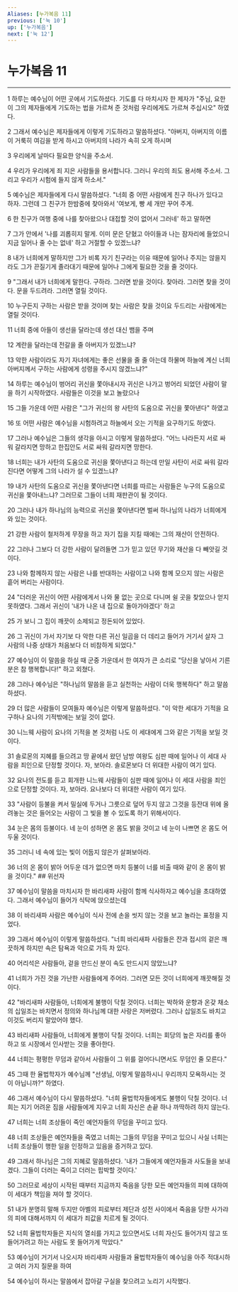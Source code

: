```yaml
---
Aliases: [누가복음 11]
previous: ['눅 10']
up: ['누가복음']
next: ['눅 12']
---
```

# 누가복음 11

***


1 하루는 예수님이 어떤 곳에서 기도하셨다. 기도를 다 마치시자 한 제자가 "주님, 요한이 그의 제자들에게 기도하는 법을 가르쳐 준 것처럼 우리에게도 가르쳐 주십시오" 하였다. 

2 그래서 예수님은 제자들에게 이렇게 기도하라고 말씀하셨다. "아버지, 아버지의 이름이 거룩히 여김을 받게 하시고 아버지의 나라가 속히 오게 하시며 

3 우리에게 날마다 필요한 양식을 주소서. 

4 우리가 우리에게 죄 지은 사람들을 용서합니다. 그러니 우리의 죄도 용서해 주소서. 그리고 우리가 시험에 들지 않게 하소서." 

5 예수님은 제자들에게 다시 말씀하셨다. "너희 중 어떤 사람에게 친구 하나가 있다고 하자. 그런데 그 친구가 한밤중에 찾아와서 '여보게, 빵 세 개만 꾸어 주게. 

6 한 친구가 여행 중에 나를 찾아왔으나 대접할 것이 없어서 그러네' 하고 말하면 

7 그가 안에서 '나를 괴롭히지 말게. 이미 문은 닫혔고 아이들과 나는 잠자리에 들었으니 지금 일어나 줄 수는 없네' 하고 거절할 수 있겠느냐? 

8 내가 너희에게 말하지만 그가 비록 자기 친구라는 이유 때문에 일어나 주지는 않을지라도 그가 끈질기게 졸라대기 때문에 일어나 그에게 필요한 것을 줄 것이다. 

9 "그래서 내가 너희에게 말한다. 구하라. 그러면 받을 것이다. 찾아라. 그러면 찾을 것이다. 문을 두드려라. 그러면 열릴 것이다. 

10 누구든지 구하는 사람은 받을 것이며 찾는 사람은 찾을 것이요 두드리는 사람에게는 열릴 것이다. 

11 너희 중에 아들이 생선을 달라는데 생선 대신 뱀을 주며 

12 계란을 달라는데 전갈을 줄 아버지가 있겠느냐? 

13 악한 사람이라도 자기 자녀에게는 좋은 선물을 줄 줄 아는데 하물며 하늘에 계신 너희 아버지께서 구하는 사람에게 성령을 주시지 않겠느냐?" 

14 하루는 예수님이 벙어리 귀신을 쫓아내시자 귀신은 나가고 벙어리 되었던 사람이 말을 하기 시작하였다. 사람들은 이것을 보고 놀랐으나 

15 그들 가운데 어떤 사람은 "그가 귀신의 왕 사탄의 도움으로 귀신을 쫓아낸다" 하였고 

16 또 어떤 사람은 예수님을 시험하려고 하늘에서 오는 기적을 요구하기도 하였다. 

17 그러나 예수님은 그들의 생각을 아시고 이렇게 말씀하셨다. "어느 나라든지 서로 싸워 갈라지면 망하고 한집안도 서로 싸워 갈라지면 망한다. 

18 너희는 내가 사탄의 도움으로 귀신을 쫓아낸다고 하는데 만일 사탄이 서로 싸워 갈라진다면 어떻게 그의 나라가 설 수 있겠느냐? 

19 내가 사탄의 도움으로 귀신을 쫓아낸다면 너희를 따르는 사람들은 누구의 도움으로 귀신을 쫓아내느냐? 그러므로 그들이 너희 재판관이 될 것이다. 

20 그러나 내가 하나님의 능력으로 귀신을 쫓아낸다면 벌써 하나님의 나라가 너희에게 와 있는 것이다. 

21 강한 사람이 철저하게 무장을 하고 자기 집을 지킬 때에는 그의 재산이 안전하다. 

22 그러나 그보다 더 강한 사람이 달려들면 그가 믿고 있던 무기와 재산을 다 빼앗길 것이다. 

23 나와 함께하지 않는 사람은 나를 반대하는 사람이고 나와 함께 모으지 않는 사람은 흩어 버리는 사람이다. 

24 "더러운 귀신이 어떤 사람에게서 나와 물 없는 곳으로 다니며 쉴 곳을 찾았으나 얻지 못하였다. 그래서 귀신이 '내가 나온 내 집으로 돌아가야겠다' 하고 

25 가 보니 그 집이 깨끗이 소제되고 정돈되어 있었다. 

26 그 귀신이 가서 자기보 다 악한 다른 귀신 일곱을 더 데리고 들어가 거기서 살자 그 사람의 나중 상태가 처음보다 더 비참하게 되었다." 

27 예수님이 이 말씀을 하실 때 군중 가운데서 한 여자가 큰 소리로 "당신을 낳아서 기른 분은 참 행복합니다!" 하고 외쳤다. 

28 그러나 예수님은 "하나님의 말씀을 듣고 실천하는 사람이 더욱 행복하다" 하고 말씀하셨다. 

29 더 많은 사람들이 모여들자 예수님은 이렇게 말씀하셨다. "이 악한 세대가 기적을 요구하나 요나의 기적밖에는 보일 것이 없다. 

30 니느웨 사람이 요나의 기적을 본 것처럼 나도 이 세대에게 그와 같은 기적을 보일 것이다. 

31 솔로몬의 지혜를 들으려고 땅 끝에서 왔던 남방 여왕도 심판 때에 일어나 이 세대 사람을 죄인으로 단정할 것이다. 자, 보아라. 솔로몬보다 더 위대한 사람이 여기 있다. 

32 요나의 전도를 듣고 회개한 니느웨 사람들이 심판 때에 일어나 이 세대 사람을 죄인으로 단정할 것이다. 자, 보아라. 요나보다 더 위대한 사람이 여기 있다. 

33 "사람이 등불을 켜서 밀실에 두거나 그릇으로 덮어 두지 않고 그것을 등잔대 위에 올려놓는 것은 들어오는 사람이 그 빛을 볼 수 있도록 하기 위해서이다. 

34 눈은 몸의 등불이다. 네 눈이 성하면 온 몸도 밝을 것이고 네 눈이 나쁘면 온 몸도 어두울 것이다. 

35 그러니 네 속에 있는 빛이 어둡지 않은가 살펴보아라. 

36 너의 온 몸이 밝아 어두운 데가 없으면 마치 등불이 너를 비출 때와 같이 온 몸이 밝을 것이다." ## 위선자 

37 예수님이 말씀을 마치시자 한 바리새파 사람이 함께 식사하자고 예수님을 초대하였다. 그래서 예수님이 들어가 식탁에 앉으셨는데 

38 이 바리새파 사람은 예수님이 식사 전에 손을 씻지 않는 것을 보고 놀라는 표정을 지었다. 

39 그래서 예수님이 이렇게 말씀하셨다. "너희 바리새파 사람들은 잔과 접시의 겉은 깨끗하게 하지만 속은 탐욕과 악으로 가득 차 있다. 

40 어리석은 사람들아, 겉을 만드신 분이 속도 만드시지 않았느냐? 

41 너희가 가진 것을 가난한 사람들에게 주어라. 그러면 모든 것이 너희에게 깨끗해질 것이다. 

42 "바리새파 사람들아, 너희에게 불행이 닥칠 것이다. 너희는 박하와 운향과 온갖 채소의 십일조는 바치면서 정의와 하나님께 대한 사랑은 저버렸다. 그러나 십일조도 바치고 이것도 버리지 말았어야 했다. 

43 바리새파 사람들아, 너희에게 불행이 닥칠 것이다. 너희는 회당의 높은 자리를 좋아하고 또 시장에서 인사받는 것을 좋아한다. 

44 너희는 평평한 무덤과 같아서 사람들이 그 위를 걸어다니면서도 무덤인 줄 모른다." 

45 그때 한 율법학자가 예수님께 "선생님, 이렇게 말씀하시니 우리까지 모욕하시는 것이 아닙니까?" 하였다. 

46 그래서 예수님이 다시 말씀하셨다. "너희 율법학자들에게도 불행이 닥칠 것이다. 너희는 지기 어려운 짐을 사람들에게 지우고 너희 자신은 손끝 하나 까딱하려 하지 않는다. 

47 너희는 너희 조상들이 죽인 예언자들의 무덤을 꾸미고 있다. 

48 너희 조상들은 예언자들을 죽였고 너희는 그들의 무덤을 꾸미고 있으니 사실 너희는 너희 조상들이 행한 일을 인정하고 있음을 증거하고 있다. 

49 그래서 하나님은 그의 지혜로 말씀하셨다. '내가 그들에게 예언자들과 사도들을 보내겠다. 그들이 더러는 죽이고 더러는 핍박할 것이다.' 

50 그러므로 세상이 시작된 때부터 지금까지 죽음을 당한 모든 예언자들의 피에 대하여 이 세대가 책임을 져야 할 것이다. 

51 내가 분명히 말해 두지만 아벨의 피로부터 제단과 성전 사이에서 죽음을 당한 사가랴의 피에 대해서까지 이 세대가 죄값을 치르게 될 것이다. 

52 너희 율법학자들은 지식의 열쇠를 가지고 있으면서도 너희 자신도 들어가지 않고 또 들어가려고 하는 사람도 못 들어가게 막았다." 

53 예수님이 거기서 나오시자 바리새파 사람들과 율법학자들이 예수님을 아주 적대시하고 여러 가지 질문을 하여 

54 예수님이 하시는 말씀에서 잡아갈 구실을 찾으려고 노리기 시작했다.
